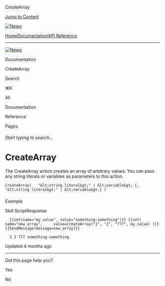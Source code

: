 CreateArray

[Jump to Content](#content)

[![Newo](https://files.readme.io/895bdeef8322f081f6d0f4507a17e414930dfddfddf1de452f458dc00698ca84-small-svgviewer-png-output_9.png)](/)

[Home](/)[Documentation](/docs)[API Reference](/reference)

* * *

[![Newo](https://files.readme.io/895bdeef8322f081f6d0f4507a17e414930dfddfddf1de452f458dc00698ca84-small-svgviewer-png-output_9.png)](/)

Documentation

CreateArray

Search

⌘K

All

Documentation

Reference

Pages

###### Start typing to search…

# CreateArray

The CreateArray action creates an array of arbitrary values. You can pass any string literals or variables as parameters to this action.

`CreateArray(   "&lt;string literal&gt;" | &lt;variable&gt; {, "&lt;string literal&gt;" | &lt;variable&gt;} )`

### 

Example

[](#example)

Skill ScriptResponse

`   {{set(name="my_value", value="something-something")}} {{set(     name="new_array",     value=CreateArray("1", "2", "777", my_value) )}} {{SendMessage(message=new_array)}}   `

`   1 2 777 something-something   `

  

Updated 4 months ago

* * *

Did this page help you?

Yes

No
